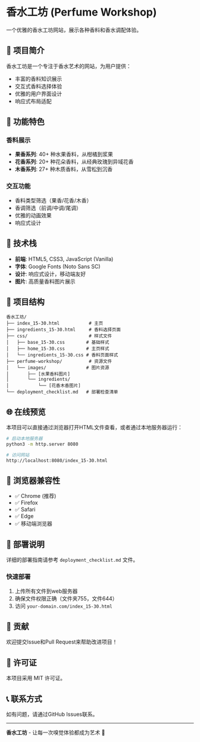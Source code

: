 # 香水工坊 (Perfume Workshop)

<!-- 
📚 项目文档
Last updated: 2025-06-09 18:40
Author: Perfume Workshop Team
Description: 香水工坊项目完整介绍文档
-->

一个优雅的香水工坊网站，展示各种香料和香水调配体验。

## 🌸 项目简介

香水工坊是一个专注于香水艺术的网站，为用户提供：
- 丰富的香料知识展示
- 交互式香料选择体验
- 优雅的用户界面设计
- 响应式布局适配

## 🎨 功能特色

### 香料展示
- **果香系列**: 40+ 种水果香料，从柑橘到浆果
- **花香系列**: 20+ 种花朵香料，从经典玫瑰到异域花香
- **木香系列**: 27+ 种木质香料，从雪松到沉香

### 交互功能
- 香料类型筛选（果香/花香/木香）
- 香调筛选（前调/中调/尾调）
- 优雅的动画效果
- 响应式设计

## 🚀 技术栈

- **前端**: HTML5, CSS3, JavaScript (Vanilla)
- **字体**: Google Fonts (Noto Sans SC)
- **设计**: 响应式设计，移动端友好
- **图片**: 高质量香料图片展示

## 📁 项目结构

```
香水工坊/
├── index_15-30.html           # 主页
├── ingredients_15-30.html     # 香料选择页面
├── css/                       # 样式文件
│   ├── base_15-30.css        # 基础样式
│   ├── home_15-30.css        # 主页样式
│   └── ingredients_15-30.css # 香料页面样式
├── perfume-workshop/          # 资源文件
│   └── images/               # 图片资源
│       ├── [水果香料图片]
│       └── ingredients/
│           └── [花香木香图片]
└── deployment_checklist.md   # 部署检查清单
```

## 🌐 在线预览

本项目可以直接通过浏览器打开HTML文件查看，或者通过本地服务器运行：

```bash
# 启动本地服务器
python3 -m http.server 8080

# 访问网站
http://localhost:8080/index_15-30.html
```

## 📱 浏览器兼容性

- ✅ Chrome (推荐)
- ✅ Firefox
- ✅ Safari
- ✅ Edge
- ✅ 移动端浏览器

## 🎯 部署说明

详细的部署指南请参考 `deployment_checklist.md` 文件。

### 快速部署
1. 上传所有文件到web服务器
2. 确保文件权限正确（文件夹755，文件644）
3. 访问 `your-domain.com/index_15-30.html`

## 🤝 贡献

欢迎提交Issue和Pull Request来帮助改进项目！

## 📄 许可证

本项目采用 MIT 许可证。

## 📞 联系方式

如有问题，请通过GitHub Issues联系。

---

**香水工坊** - 让每一次嗅觉体验都成为艺术 🌹 